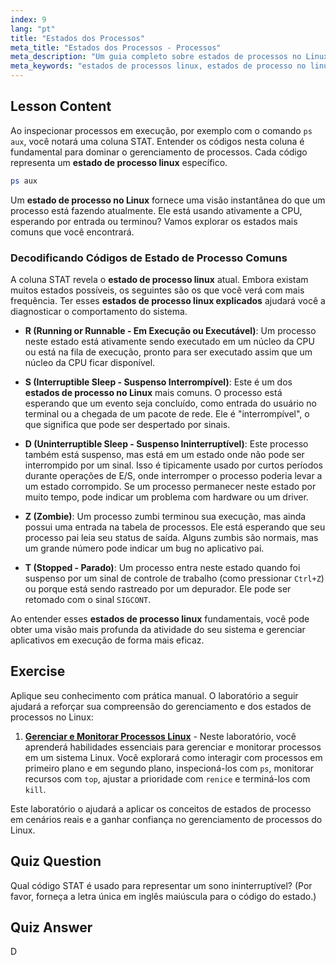 ```yaml
---
index: 9
lang: "pt"
title: "Estados dos Processos"
meta_title: "Estados dos Processos - Processos"
meta_description: "Um guia completo sobre estados de processos no Linux. Aprenda sobre os diferentes estados de processos no Linux (R, S, D, Z, T) e como interpretá-los usando o comando `ps`."
meta_keywords: "estados de processos linux, estados de processo no linux, estado de processo linux, estado do processo no linux, estados de processos linux explicados, comando ps, códigos STAT, gerenciamento de processos"
---
```


## Lesson Content

Ao inspecionar processos em execução, por exemplo com o comando `ps aux`, você notará uma coluna STAT. Entender os códigos nesta coluna é fundamental para dominar o gerenciamento de processos. Cada código representa um **estado de processo linux** específico.

```bash
ps aux
```

Um **estado de processo no Linux** fornece uma visão instantânea do que um processo está fazendo atualmente. Ele está usando ativamente a CPU, esperando por entrada ou terminou? Vamos explorar os estados mais comuns que você encontrará.

### Decodificando Códigos de Estado de Processo Comuns

A coluna STAT revela o **estado de processo linux** atual. Embora existam muitos estados possíveis, os seguintes são os que você verá com mais frequência. Ter esses **estados de processo linux explicados** ajudará você a diagnosticar o comportamento do sistema.

- **R (Running or Runnable - Em Execução ou Executável)**: Um processo neste estado está ativamente sendo executado em um núcleo da CPU ou está na fila de execução, pronto para ser executado assim que um núcleo da CPU ficar disponível.

- **S (Interruptible Sleep - Suspenso Interrompível)**: Este é um dos **estados de processo no Linux** mais comuns. O processo está esperando que um evento seja concluído, como entrada do usuário no terminal ou a chegada de um pacote de rede. Ele é "interrompível", o que significa que pode ser despertado por sinais.

- **D (Uninterruptible Sleep - Suspenso Ininterruptível)**: Este processo também está suspenso, mas está em um estado onde não pode ser interrompido por um sinal. Isso é tipicamente usado por curtos períodos durante operações de E/S, onde interromper o processo poderia levar a um estado corrompido. Se um processo permanecer neste estado por muito tempo, pode indicar um problema com hardware ou um driver.

- **Z (Zombie)**: Um processo zumbi terminou sua execução, mas ainda possui uma entrada na tabela de processos. Ele está esperando que seu processo pai leia seu status de saída. Alguns zumbis são normais, mas um grande número pode indicar um bug no aplicativo pai.

- **T (Stopped - Parado)**: Um processo entra neste estado quando foi suspenso por um sinal de controle de trabalho (como pressionar `Ctrl+Z`) ou porque está sendo rastreado por um depurador. Ele pode ser retomado com o sinal `SIGCONT`.

Ao entender esses **estados de processo linux** fundamentais, você pode obter uma visão mais profunda da atividade do seu sistema e gerenciar aplicativos em execução de forma mais eficaz.

## Exercise

Aplique seu conhecimento com prática manual. O laboratório a seguir ajudará a reforçar sua compreensão do gerenciamento e dos estados de processos no Linux:

1. **[Gerenciar e Monitorar Processos Linux](https://labex.io/pt/labs/comptia-manage-and-monitor-linux-processes-590864)** - Neste laboratório, você aprenderá habilidades essenciais para gerenciar e monitorar processos em um sistema Linux. Você explorará como interagir com processos em primeiro plano e em segundo plano, inspecioná-los com `ps`, monitorar recursos com `top`, ajustar a prioridade com `renice` e terminá-los com `kill`.

Este laboratório o ajudará a aplicar os conceitos de estados de processo em cenários reais e a ganhar confiança no gerenciamento de processos do Linux.

## Quiz Question

Qual código STAT é usado para representar um sono ininterruptível? (Por favor, forneça a letra única em inglês maiúscula para o código do estado.)

## Quiz Answer

D

